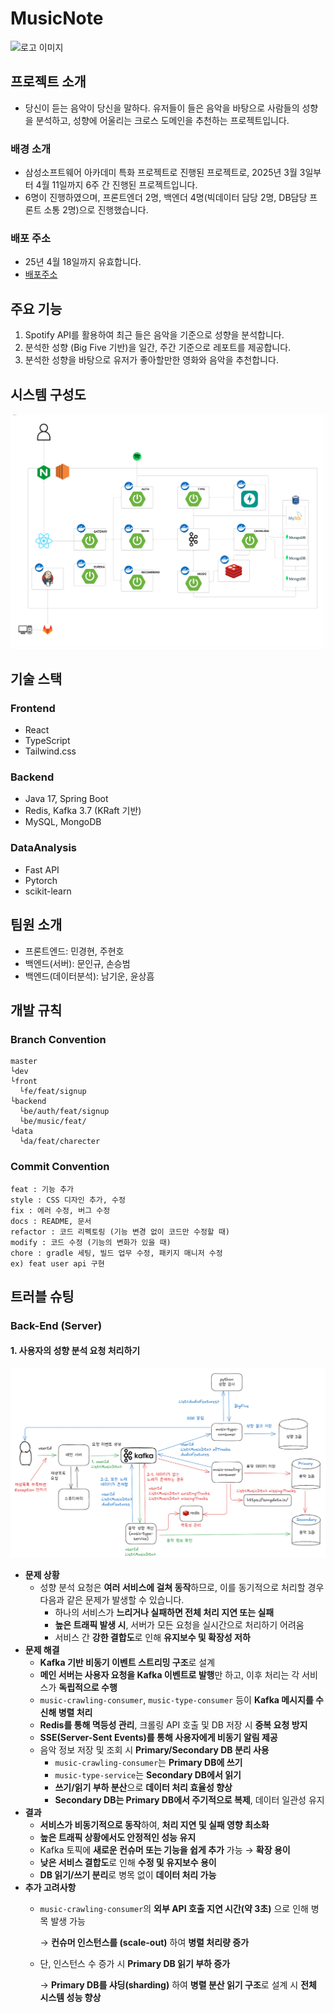 # MusicNote
<img src="https://file.notion.so/f/f/67172ab3-1ffe-45b9-9991-16e57a7e836f/9b7fc04f-111b-4a60-a1e5-1b06e6c5a8c4/logo-large.png?table=block&id=1c4327e9-f1c4-8032-9f7f-ddbd98539dbb&spaceId=67172ab3-1ffe-45b9-9991-16e57a7e836f&expirationTimestamp=1743148800000&signature=8aF3c7T5-ZoZjeli1zECdAcQAT9n_rKNu_jrZQ0NVIE&downloadName=logo-large.png" width="300" alt="로고 이미지"><br/>
## 프로젝트 소개
- 당신이 듣는 음악이 당신을 말하다. 유저들이 들은 음악을 바탕으로 사람들의 성향을 분석하고, 성향에 어울리는 크로스 도메인을 추천하는 프로젝트입니다.

### 배경 소개
- 삼성소프트웨어 아카데미 특화 프로젝트로 진행된 프로젝트로, 2025년 3월 3일부터 4월 11일까지 6주 간 진행된 프로젝트입니다.
- 6명이 진행하였으며, 프론트엔더 2명, 백엔더 4명(빅데이터 담당 2명, DB담당 프론트 소통 2명)으로 진행했습니다.

### 배포 주소
- 25년 4월 18일까지 유효합니다.
- [배포주소](http://j12a308.p.ssafy.io/) 

## 주요 기능
1. Spotify API를 활용하여 최근 들은 음악을 기준으로 성향을 분석합니다.
2. 분석한 성향 (Big Five 기반)을 일간, 주간 기준으로 레포트를 제공합니다.
3. 분석한 성향을 바탕으로 유저가 좋아할만한 영화와 음악을 추천합니다.

## 시스템 구성도
![시스템 아키텍처](Back/img/SystemArchitecture.png)

## 기술 스택
### Frontend
- React
- TypeScript
- Tailwind.css

### Backend
- Java 17, Spring Boot
- Redis, Kafka 3.7 (KRaft 기반)
- MySQL, MongoDB

### DataAnalysis
- Fast API
- Pytorch
- scikit-learn

## 팀원 소개
- 프론트엔드: 민경현, 주현호
- 백엔드(서버): 문인규, 손승범
- 백엔드(데이터분석): 남기운, 윤상흠

## 개발 규칙
### Branch Convention
```
master  
└dev  
└front  
  └fe/feat/signup  
└backend  
  └be/auth/feat/signup  
  └be/music/feat/  
└data  
  └da/feat/charecter  
```

### Commit Convention
```
feat : 기능 추가
style : CSS 디자인 추가, 수정
fix : 에러 수정, 버그 수정
docs : README, 문서
refactor : 코드 리펙토링 (기능 변경 없이 코드만 수정할 때)
modify : 코드 수정 (기능의 변화가 있을 때)
chore : gradle 세팅, 빌드 업무 수정, 패키지 매니저 수정
ex) feat user api 구현
```

## 트러블 슈팅
### Back-End (Server)
#### 1. 사용자의 성향 분석 요청 처리하기
![BE-TS-1](Back/img/BE-TS-1.png)
- **문제 상황**
    - 성향 분석 요청은 **여러 서비스에 걸쳐 동작**하므로, 이를 동기적으로 처리할 경우 다음과 같은 문제가 발생할 수 있습니다.
        - 하나의 서비스가 **느리거나 실패하면 전체 처리 지연 또는 실패**
        - **높은 트래픽 발생 시**, 서버가 모든 요청을 실시간으로 처리하기 어려움
        - 서비스 간 **강한 결합도**로 인해 **유지보수 및 확장성 저하**
- **문제 해결**
    - **Kafka 기반 비동기 이벤트 스트리밍 구조**로 설계
    - **메인 서버는 사용자 요청을 Kafka 이벤트로 발행**만 하고, 이후 처리는 각 서비스가 **독립적으로 수행**
    - `music-crawling-consumer`, `music-type-consumer` 등이 **Kafka 메시지를 수신해 병렬 처리**
    - **Redis를 통해 멱등성 관리**, 크롤링 API 호출 및 DB 저장 시 **중복 요청 방지**
    - **SSE(Server-Sent Events)를 통해 사용자에게 비동기 알림 제공**
    - 음악 정보 저장 및 조회 시 **Primary/Secondary DB 분리 사용**
        - `music-crawling-consumer`는 **Primary DB에 쓰기**
        - `music-type-service`는 **Secondary DB에서 읽기**
        - **쓰기/읽기 부하 분산**으로 **데이터 처리 효율성 향상**
        - **Secondary DB는 Primary DB에서 주기적으로 복제**, 데이터 일관성 유지
- **결과**
    - **서비스가 비동기적으로 동작**하여, **처리 지연 및 실패 영향 최소화**
    - **높은 트래픽 상황에서도 안정적인 성능 유지**
    - Kafka 토픽에 **새로운 컨슈머 또는 기능을 쉽게 추가** 가능 → **확장 용이**
    - **낮은 서비스 결합도**로 인해 **수정 및 유지보수 용이**
    - **DB 읽기/쓰기 분리**로 병목 없이 **데이터 처리 가능**
- **추가 고려사항**
    - `music-crawling-consumer`의 **외부 API 호출 지연 시간(약 3초)** 으로 인해 병목 발생 가능
        
        → **컨슈머 인스턴스를 (scale-out)** 하여 **병렬 처리량 증가**
        
    - 단, 인스턴스 수 증가 시 **Primary DB 읽기 부하 증가**
        
        → **Primary DB를 샤딩(sharding)** 하여 **병렬 분산 읽기 구조**로 설계 시 **전체 시스템 성능 향상**


